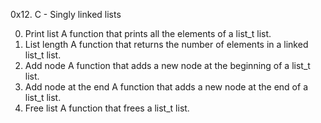 0x12. C - Singly linked lists

0. Print list 
A function that prints all the elements of a list_t list.
1. List length 
A function that returns the number of elements in a linked list_t list.
2. Add node 
A  function that adds a new node at the beginning of a list_t list.
3. Add node at the end 
A function that adds a new node at the end of a list_t list.
4. Free list 
A  function that frees a list_t list.
